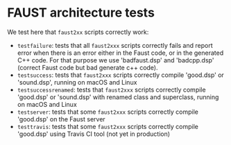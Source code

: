 
# FAUST architecture tests #

We test here that `faust2xx` scripts correctly work:

- `testfailure`: tests that all `faust2xxx` scripts correctly fails and report error when there 
  is an error either in the Faust code, or in the generated C++ code. For that purpose we
  use 'badfaust.dsp' and 'badcpp.dsp' (correct Faust code but bad generate c++ code).
- `testsuccess`: tests that `faust2xxx` scripts correctly compile 'good.dsp' or 'sound.dsp', running on macOS and Linux
- `testsuccessrenamed`: tests that `faust2xxx` scripts correctly compile 'good.dsp' or 'sound.dsp' with renamed class and superclass, running on macOS and Linux
- `testserver`: tests that some `faust2xxx` scripts correctly compile 'good.dsp' on the Faust server
- `testtravis`: tests that some `faust2xxx` scripts correctly compile 'good.dsp' using Travis CI tool (not yet in production)
